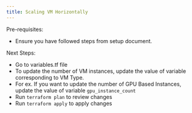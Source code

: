 ```yaml
---
title: Scaling VM Horizontally
---
```


<head>
  <title>Scaling VM Horizontally</title>
  <meta name="description" content="Overview of Infra management for Amakrush" />
</head>

Pre-requisites:

- Ensure you have followed steps from setup document.

Next Steps:

- Go to variables.tf file
- To update the number of VM instances, update the value of variable corresponding to VM Type.
- For ex. If you want to update the number of GPU Based Instances, update the value of variable `gpu_instance_count`
- Run ```terraform plan``` to review changes
- Run ```terraform apply``` to apply changes 